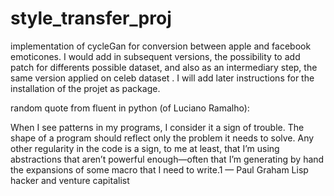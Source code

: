 # style_transfer_proj

implementation of cycleGan for conversion between apple and facebook emoticones.
I would add in subsequent versions, the possibility to add patch for differents possible dataset, and also as an intermediary step, the same version applied on celeb dataset .
I will add later instructions for the installation of the projet as package.




random quote  from fluent in python (of Luciano Ramalho): 

When I see patterns in my programs, I consider it a sign of trouble. The shape of a program
should reflect only the problem it needs to solve. Any other regularity in the code is a
sign, to me at least, that I’m using abstractions that aren’t powerful enough—often that
I’m generating by hand the expansions of some macro that I need to write.1
— Paul Graham
 Lisp hacker and venture capitalist
 
